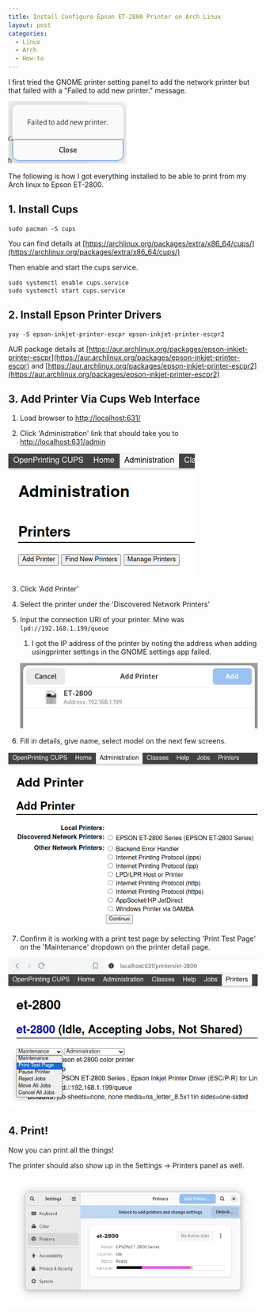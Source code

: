 ```yaml
---
title: Install Configure Epson ET-2800 Printer on Arch Linux
layout: post
categories:
  - Linux
  - Arch
  - How-to
---
```


I first tried the GNOME printer setting panel to add the network printer but that failed with a "Failed to add new printer." message. 

![screenshot of "Failed to add new printer." error message](/assets/2024/08/2024-08-03-failed-to-add-printer.png)

The following is how I got everything installed to be able to print from my Arch linux to Epson ET-2800.

## 1. Install Cups

```
sudo pacman -S cups
```

You can find details at [https://archlinux.org/packages/extra/x86_64/cups/](https://archlinux.org/packages/extra/x86_64/cups/)

Then enable and start the cups service.

```
sudo systemctl enable cups.service
sudo systemctl start cups.service
```

## 2. Install Epson Printer Drivers

```
yay -S epson-inkjet-printer-escpr epson-inkjet-printer-escpr2
```

AUR package details at [https://aur.archlinux.org/packages/epson-inkjet-printer-escpr](https://aur.archlinux.org/packages/epson-inkjet-printer-escpr) and [https://aur.archlinux.org/packages/epson-inkjet-printer-escpr2](https://aur.archlinux.org/packages/epson-inkjet-printer-escpr2)

## 3. Add Printer Via Cups Web Interface

1. Load browser to [http://localhost:631/](http://localhost:631/)

2. Click 'Administration' link that should take you to [http://localhost:631/admin](http://localhost:631/admin)

![cups printer admin screenshot](/assets/2024/08/2024-08-03-cups-admin.png)

3. Click 'Add Printer'

4. Select the printer under the 'Discovered Network Printers'

5. Input the connection URI of your printer. Mine was `lpd://192.168.1.199/queue`
   
   1. I got the IP address of the printer by noting the address when adding usingprinter settings in the GNOME settings app failed.

   ![ip address of printer in settings screenshot](/assets/2024/08/2024-08-03-printer-ip-address.png)

6. Fill in details, give name, select model on the next few screens.

![add printer screenshot](/assets/2024/08/2024-08-03-cups-add-printer-selection.png)

7. Confirm it is working with a print test page by selecting 'Print Test Page' on the 'Maintenance' dropdown on the printer detail page.

![print test page screenshot](/assets/2024/08/2024-08-03-print-test-page.png)



## 4. Print!

Now you can print all the things!

The printer should also show up in the Settings -> Printers panel as well.

![printer in settings screenshot](/assets/2024/08/2024-08-03-printer-in-settings.png)


